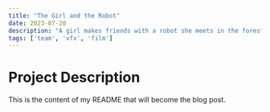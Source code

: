 ```yaml
---
title: "The Girl and the Robot"
date: 2023-07-20
description: "A girl makes friends with a robot she meets in the forest."
tags: ['team', 'vfx', 'film']
---
```


# Project Description

This is the content of my README that will become the blog post.